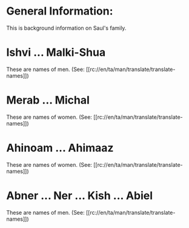 # General Information:

This is background information on Saul's family.

# Ishvi ... Malki-Shua

These are names of men. (See: [[rc://en/ta/man/translate/translate-names]])

# Merab ... Michal

These are names of women. (See: [[rc://en/ta/man/translate/translate-names]])

# Ahinoam ... Ahimaaz

These are names of women. (See: [[rc://en/ta/man/translate/translate-names]])

# Abner ... Ner ... Kish ... Abiel

These are names of men. (See: [[rc://en/ta/man/translate/translate-names]])